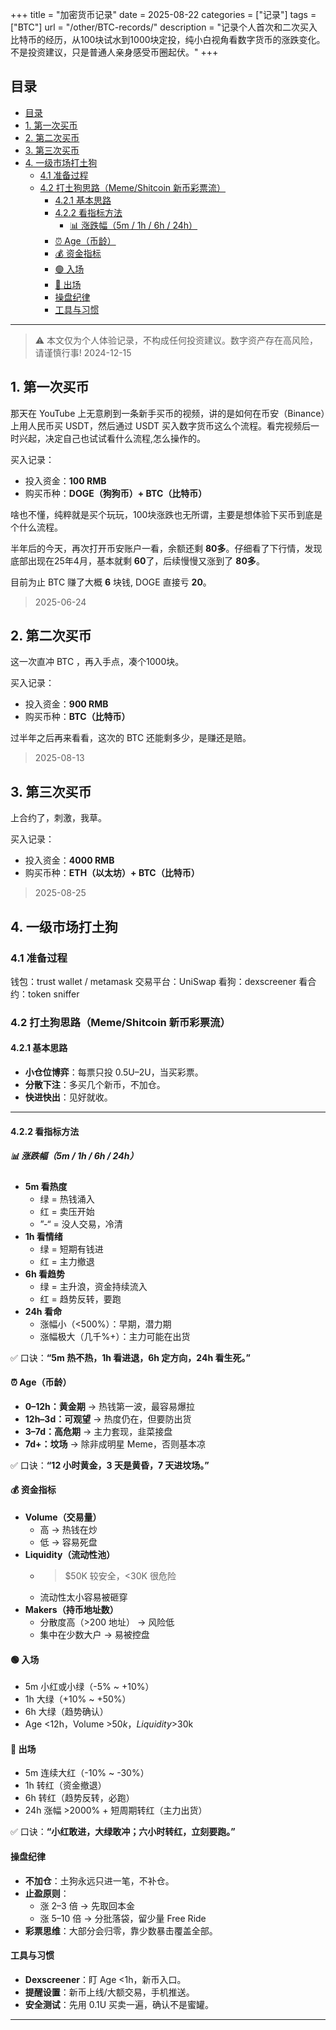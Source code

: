+++
title = "加密货币记录"
date = 2025-08-22
categories = ["记录"]
tags = ["BTC"]
url = "/other/BTC-records/"
description = "记录个人首次和二次买入比特币的经历，从100块试水到1000块定投，纯小白视角看数字货币的涨跌变化。不是投资建议，只是普通人亲身感受币圈起伏。"
+++
## 目录
- [目录](#目录)
- [1. 第一次买币](#1-第一次买币)
- [2. 第二次买币](#2-第二次买币)
- [3. 第三次买币](#3-第三次买币)
- [4. 一级市场打土狗](#4-一级市场打土狗)
  - [4.1 准备过程](#41-准备过程)
  - [4.2 打土狗思路（Meme/Shitcoin 新币彩票流）](#42-打土狗思路memeshitcoin-新币彩票流)
    - [4.2.1 基本思路](#421-基本思路)
    - [4.2.2 看指标方法](#422-看指标方法)
      - [📊 涨跌幅（5m / 1h / 6h / 24h）](#-涨跌幅5m--1h--6h--24h)
    - [⏰ Age（币龄）](#-age币龄)
    - [💰 资金指标](#-资金指标)
    - [🟢 入场](#-入场)
    - [🔴 出场](#-出场)
    - [操盘纪律](#操盘纪律)
    - [工具与习惯](#工具与习惯)

---
> ⚠️ 本文仅为个人体验记录，不构成任何投资建议。数字资产存在高风险，请谨慎行事!
> 2024-12-15

## 1. 第一次买币
那天在 YouTube 上无意刷到一条新手买币的视频，讲的是如何在币安（Binance）上用人民币买 USDT，然后通过 USDT 买入数字货币这么个流程。看完视频后一时兴起，决定自己也试试看什么流程,怎么操作的。

买入记录：
- 投入资金：**100 RMB**
- 购买币种：**DOGE（狗狗币）+ BTC（比特币）**

啥也不懂，纯粹就是买个玩玩，100块涨跌也无所谓，主要是想体验下买币到底是个什么流程。

半年后的今天，再次打开币安账户一看，余额还剩 **80多**。仔细看了下行情，发现底部出现在25年4月，基本就剩 **60**了，后续慢慢又涨到了 **80多**。

目前为止 BTC 赚了大概 **6** 块钱, DOGE 直接亏 **20**。

> 2025-06-24
## 2. 第二次买币

这一次直冲 BTC ，再入手点，凑个1000块。

买入记录：
- 投入资金：**900 RMB**
- 购买币种：**BTC（比特币）**

过半年之后再来看看，这次的 BTC 还能剩多少，是赚还是赔。

> 2025-08-13
## 3. 第三次买币

上合约了，刺激，我草。

买入记录：
- 投入资金：**4000 RMB**
- 购买币种：**ETH（以太坊）+ BTC（比特币）**

> 2025-08-25
## 4. 一级市场打土狗

### 4.1 准备过程

钱包：trust wallet / metamask
交易平台：UniSwap
看狗：dexscreener
看合约：token sniffer


### 4.2 打土狗思路（Meme/Shitcoin 新币彩票流）

#### 4.2.1 基本思路
- **小仓位博弈**：每票只投 0.5U–2U，当买彩票。
- **分散下注**：多买几个新币，不加仓。
- **快进快出**：见好就收。

---

#### 4.2.2 看指标方法

##### 📊 涨跌幅（5m / 1h / 6h / 24h）
- **5m 看热度**  
  - 绿 = 热钱涌入  
  - 红 = 卖压开始  
  - ”-“ = 没人交易，冷清  
- **1h 看情绪**  
  - 绿 = 短期有钱进  
  - 红 = 主力撤退  
- **6h 看趋势**  
  - 绿 = 主升浪，资金持续流入  
  - 红 = 趋势反转，要跑  
- **24h 看命**  
  - 涨幅小（<500%）：早期，潜力期  
  - 涨幅极大（几千%+）：主力可能在出货  

✅ 口诀：**“5m 热不热，1h 看进退，6h 定方向，24h 看生死。”**


#### ⏰ Age（币龄）
- **0–12h：黄金期** → 热钱第一波，最容易爆拉  
- **12h–3d：可观望** → 热度仍在，但要防出货  
- **3–7d：高危期** → 主力套现，韭菜接盘  
- **7d+：坟场** → 除非成明星 Meme，否则基本凉  

✅ 口诀：**“12 小时黄金，3 天是黄昏，7 天进坟场。”**


#### 💰 资金指标
- **Volume（交易量）**  
  - 高 → 热钱在炒  
  - 低 → 容易死盘  
- **Liquidity（流动性池）**  
  - >$50K 较安全，<30K 很危险  
  - 流动性太小容易被砸穿  
- **Makers（持币地址数）**  
  - 分散度高（>200 地址） → 风险低  
  - 集中在少数大户 → 易被控盘  


#### 🟢 入场
- 5m 小红或小绿（-5% ~ +10%）
- 1h 大绿（+10% ~ +50%）
- 6h 大绿（趋势确认）
- Age <12h，Volume >$50k，Liquidity >$30k

#### 🔴 出场
- 5m 连续大红（-10% ~ -30%）
- 1h 转红（资金撤退）
- 6h 转红（趋势反转，必跑）
- 24h 涨幅 >2000% + 短周期转红（主力出货）

✅ 口诀：**“小红敢进，大绿敢冲；六小时转红，立刻要跑。”**


#### 操盘纪律
- **不加仓**：土狗永远只进一笔，不补仓。  
- **止盈原则**：  
  - 涨 2–3 倍 → 先取回本金  
  - 涨 5–10 倍 → 分批落袋，留少量 Free Ride  
- **彩票思维**：大部分会归零，靠少数暴击覆盖全部。


#### 工具与习惯
- **Dexscreener**：盯 Age <1h，新币入口。  
- **提醒设置**：新币上线/大额交易，手机推送。  
- **安全测试**：先用 0.1U 买卖一遍，确认不是蜜罐。  

---

